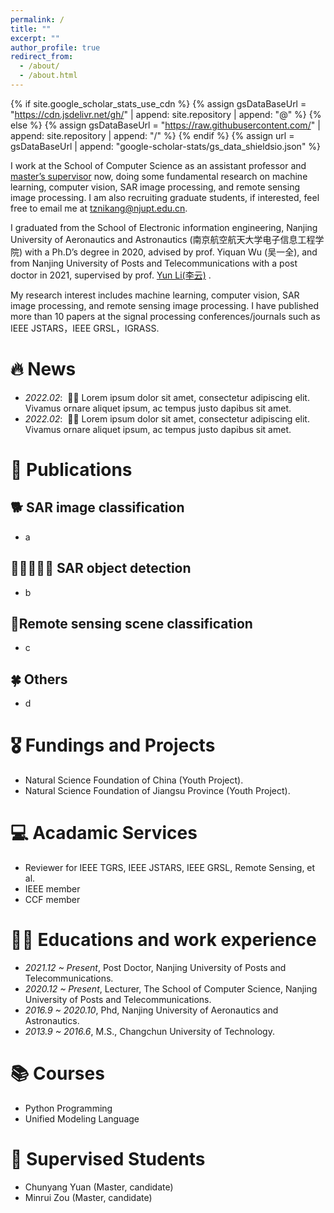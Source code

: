 ```yaml
---
permalink: /
title: ""
excerpt: ""
author_profile: true
redirect_from: 
  - /about/
  - /about.html
---
```


{% if site.google_scholar_stats_use_cdn %}
{% assign gsDataBaseUrl = "https://cdn.jsdelivr.net/gh/" | append: site.repository | append: "@" %}
{% else %}
{% assign gsDataBaseUrl = "https://raw.githubusercontent.com/" | append: site.repository | append: "/" %}
{% endif %}
{% assign url = gsDataBaseUrl | append: "google-scholar-stats/gs_data_shieldsio.json" %}

<span class='anchor' id='about-me'></span>

I work at the School of Computer Science  as an assistant professor and [master’s supervisor](https://yjs.njupt.edu.cn/dsgl/nocontrol/college/dsfcxq.htm?dsJbxxId=32C25D4D68CE834EB4FF94079834CE0E) now, doing some fundamental research on  machine learning, computer vision, SAR image processing, and remote sensing image processing. I am also recruiting graduate students, if interested, feel free to email me at [tznikang@njupt.edu.cn](mailto:tznikang@njupt.edu.cn).

I graduated from the School of Electronic information engineering, Nanjing University of Aeronautics and Astronautics (南京航空航天大学电子信息工程学院) with a Ph.D’s degree in 2020, advised by prof. Yiquan Wu (吴一全), and from Nanjing University of Posts and Telecommunications with a post doctor in 2021, supervised by prof. [Yun Li(李云)](https://lidata-ai.github.io) .

My research interest includes machine learning, computer vision, SAR image processing, and remote sensing image processing. I have published more than 10 papers  at the signal processing conferences/journals such as IEEE JSTARS，IEEE GRSL，IGRASS.



# 🔥 News
- *2022.02*: &nbsp;🎉🎉 Lorem ipsum dolor sit amet, consectetur adipiscing elit. Vivamus ornare aliquet ipsum, ac tempus justo dapibus sit amet. 
- *2022.02*: &nbsp;🎉🎉 Lorem ipsum dolor sit amet, consectetur adipiscing elit. Vivamus ornare aliquet ipsum, ac tempus justo dapibus sit amet. 

# 📝 Publications 

## 🐕 SAR image classification
- a

## 🧑🏻‍🤝‍🧑🏼 SAR object detection
- b


## 🎰Remote sensing scene classification
-  c

## 🍀 Others
- d

# 🎖 Fundings and Projects
- Natural Science Foundation of China (Youth Project). 
- Natural Science Foundation of Jiangsu Province (Youth Project). 


# 💻 Acadamic Services
- Reviewer for IEEE TGRS, IEEE JSTARS, IEEE GRSL, Remote Sensing, et al.
- IEEE member
- CCF member

# 👨‍🎓 Educations and work experience
- *2021.12 ~ Present*, Post Doctor, Nanjing University of Posts and Telecommunications. 
- *2020.12 ~ Present*, Lecturer, The School of Computer Science, Nanjing University of Posts and Telecommunications. 
- *2016.9 ~ 2020.10*, Phd, Nanjing University of Aeronautics and Astronautics. 
- *2013.9 ~ 2016.6*, M.S., Changchun University of Technology.

# 📚 Courses
- Python Programming
- Unified Modeling Language

# 📖 Supervised Students
- Chunyang Yuan (Master, candidate)
- Minrui Zou (Master, candidate)



